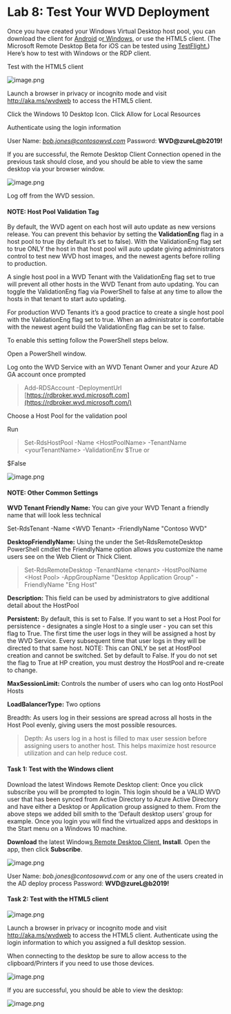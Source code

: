 # Lab 8: Test Your WVD Deployment

Once you have created your Windows Virtual Desktop host pool, you can download
the client for
[Android](https://docs.microsoft.com/en-us/windows-server/remote/remote-desktop-services/clients/remote-desktop-android)
o[r Windows,](http://aka.ms/wvd/clients/windows) or use the HTML5 client. (The
Microsoft Remote Desktop Beta for iOS can be tested using
[TestFlight.](https://aka.ms/rdiosbeta)) Here’s how to test with Windows or the
RDP client.

Test with the HTML5 client 

![image.png](attachments/image-77573e5f-1b3e-4105-b3c6-898862c176b4.png)

Launch a browser in privacy or incognito mode and visit <http://aka.ms/wvdweb>
to access the HTML5 client.

Click the Windows 10 Desktop Icon. Click Allow for Local Resources

Authenticate using the login information

User Name: *bob.jones@contosowvd.com* Password: **WVD\@zureL\@b2019!**

If you are successful, the Remote Desktop Client Connection opened in the
previous task should close, and you should be able to view the same desktop via
your browser window.

![image.png](attachments/image-9b3111ef-9934-48f7-a9bd-a70d33d18cff.png)

Log off from the WVD session.

#### NOTE: Host Pool Validation Tag 

By default, the WVD agent on each host will auto update as new versions release.
You can prevent this behavior by setting the **ValidationEng** flag in a host
pool to true (by default it’s set to false). With the ValidationEng flag set to
true ONLY the host in that host pool will auto update giving administrators
control to test new WVD host images, and the newest agents before rolling to
production.

A single host pool in a WVD Tenant with the ValidationEng flag set to true will
prevent all other hosts in the WVD Tenant from auto updating. You can toggle the
ValidationEng flag via PowerShell to false at any time to allow the hosts in
that tenant to start auto updating.

For production WVD Tenants it’s a good practice to create a single host pool
with the ValidationEng flag set to true. When an administrator is comfortable
with the newest agent build the ValidationEng flag can be set to false.

To enable this setting follow the PowerShell steps below.

Open a PowerShell window.

Log onto the WVD Service with an WVD Tenant Owner and your Azure AD GA account
once prompted

>   Add-RDSAccount -DeploymentUrl
>   [https://rdbroker.wvd.microsoft.com](https://rdbroker.wvd.microsoft.com/)

Choose a Host Pool for the validation pool

Run

>   Set-RdsHostPool -Name \<HostPoolName\> -TenantName \<yourTenantName\>
>   -ValidationEnv \$True or

\$False

![image.png](attachments/image-f5cc9ee7-b2db-4b7e-ae36-f34a9172b334.png)

#### NOTE: Other Common Settings 

**WVD Tenant Friendly Name:** You can give your WVD Tenant a friendly name that
will look less technical

Set-RdsTenant -Name \<WVD Tenant\> -FriendlyName "Contoso WVD"

**DesktopFriendlyName:** Using the under the Set-RdsRemoteDesktop PowerShell
cmdlet the FriendlyName option allows you customize the name users see on the
Web Client or Thick Client.

>   Set-RdsRemoteDesktop -TenantName \<tenant\> -HostPoolName \<Host Pool\>
>   -AppGroupName "Desktop Application Group" -FriendlyName "Eng Host"

**Description:** This field can be used by administrators to give additional
detail about the HostPool

**Persistent:** By default, this is set to False. If you want to set a Host Pool
for persistence - designates a single Host to a single user - you can set this
flag to True. The first time the user logs in they will be assigned a host by
the WVD Service. Every subsequent time that user logs in they will be directed
to that same host. NOTE: This can ONLY be set at HostPool creation and cannot be
switched. Set by default to False. If you do not set the flag to True at HP
creation, you must destroy the HostPool and re-create to change.

**MaxSessionLimit:** Controls the number of users who can log onto HostPool
Hosts

**LoadBalancerType:** Two options

Breadth: As users log in their sessions are spread across all hosts in the Host
Pool evenly, giving users the most possible resources.

>   Depth: As users log in a host is filled to max user session before assigning
>   users to another host. This helps maximize host resource utilization and can
>   help reduce cost.


#### Task 1: Test with the Windows client 

Download the latest Windows Remote Desktop client: Once you click subscribe you
will be prompted to login. This login should be a VALID WVD user that has been
synced from Active Directory to Azure Active Directory and have either a Desktop
or Application group assigned to them. From the above steps we added bill smith
to the ‘Default desktop users’ group for example. Once you login you will find
the virtualized apps and desktops in the Start menu on a Windows 10 machine.

**Download** the latest Window[s Remote Desktop
Client.](http://aka.ms/wvd/clients/windows) **Install**. Open the app, then
click **Subscribe**.

![image.png](attachments/image-a6b1509e-5ffd-4b9f-96de-b1e355f76f03.png)

User Name: *bob.jones\@contosowvd.com* or any one of the users created in the AD
deploy process Password: **WVD\@zureL\@b2019!**



#### Task 2: Test with the HTML5 client 

![image.png](attachments/image-288846f7-f892-4cdc-a492-d03f8c08d089.png)

Launch a browser in privacy or incognito mode and visit <http://aka.ms/wvdweb>
to access the HTML5 client. Authenticate using the login information to which
you assigned a full desktop session.

When connecting to the desktop be sure to allow access to the clipboard/Printers
if you need to use those devices.

![image.png](attachments/image-5b0811ed-e5b8-41f1-baca-58bf77ea4a16.png)

If you are successful, you should be able to view the desktop:

![image.png](attachments/image-13089e32-16e2-479c-aa2e-655375606ca2.png)
